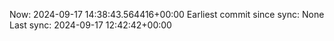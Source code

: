 Now: 2024-09-17 14:38:43.564416+00:00 Earliest commit since sync: None Last sync: 2024-09-17 12:42:42+00:00
